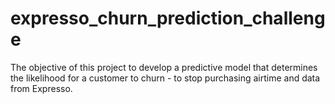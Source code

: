 # expresso_churn_prediction_challenge
The objective of this project to develop a predictive model that determines the likelihood for a customer to churn - to stop purchasing airtime and data from Expresso.

